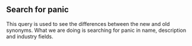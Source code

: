 ## Search for panic

This query is used to see the differences between the new and old synonyms.
What we are doing is searching for panic in name, description and industry fields.
